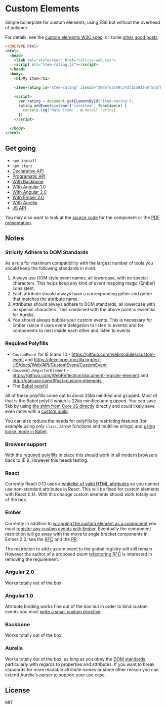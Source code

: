 # Custom Elements

Simple boilerplate for custom elements, using ES6 but without the overhead of polymer.

For details, see the [custom elements W3C spec](http://w3c.github.io/webcomponents/spec/custom/), or some [other good posts](http://h3manth.com/new/blog/2015/custom-elements-with-es6/)

```html
<!DOCTYPE html>
<html>
  <head>
    <link rel="stylesheet" href="calcite-web.css">
    <script src="item-rating.js"></script>
  </head>
  <body>
    <h1>My Item</h1>

    <item-rating id="item-rating" itemid="30e5fe3149c34df1ba922e6f5bbf808f" numratings="5" rating="4.25">

    <script>
      var rating = document.getElementById('item-rating');
      rating.addEventListener('rateitem', function(e) {
        console.log('Rate Item:', e.detail.rating);
      });
    </script>

  </body>
</html>
```

## Get going

- `npm install`
- `npm start`
- [Declarative API](examples/declarative.html)
- [Programatic API](examples/programatic.html)
- [With Backbone](examples/backbone-app/index.html)
- [With Angular 1.0](examples/angular-1-app/index.html)
- [With Angular 2.0](examples/angular-2-app/app.ts)
- [With Ember 2.0](examples/ember-app/app/components/item-rating.js)
- [With Aurelia](examples/aurelia-app/src)
- [JS API](examples/js-api.html)

You may also want to look at the [source code](src/item-rating.js) for the component or the [PDF presentation](https://github.com/patrickarlt/custom-element-boilerplate/raw/master/Cross-Framework%20UI%20Components.pdf).

## Notes

### Strictly Adhere to DOM Standards

As a rule for maximum compatibility with the largest number of tools you should keep the following standards in mind.

1. Always use DOM style event names, all lowercase, with no special characters. This helps keep any kind of event mapping magic (Ember) consistent.
2. Each attribute should always have a corresponding getter and getter that matches the attribute name.
3. Attributes should always adhere to DOM standards, all lowercase with no special characters. This combined with the above point is essential for Aurelia.
4. You should always bubble your custom events. This is necessary for Ember (since it uses event delegation to listen to events) and for components to nest inside each other and listen to events

### Required Polyfills

* `CustomEvent` for IE 9 and 10 - https://github.com/webmodules/custom-event and https://developer.mozilla.org/en-US/docs/Web/API/CustomEvent/CustomEvent
* `document.RegisterElement` - https://github.com/WebReflection/document-register-element and http://caniuse.com/#feat=custom-elements
* The [Babel polyfill](http://babeljs.io/docs/usage/polyfill/)

All of these polyfills come out to about 25kb minified and gzipped. Most of that is the Babel polyfill which is 22kb minified and gzipped. You can save 5kb by using [the shim from Core JS directly](https://github.com/zloirock/core-js#basic) directly and could likely save even more with a [custom build](https://github.com/zloirock/core-js#custom-build).

You can also reduce the needs for polyfills by restricting features (for example using only `class`, arrow functions and multiline srings) and [using loose mode in Babel](https://babeljs.io/docs/advanced/loose/).

### Browser support

With the [required polyfills](#required-pollyfills) in place this should work in all modern browsers back to IE 9. However this needs testing.

### React

Currently React 0.13 uses a [whitelist of valid HTML attributes](https://github.com/facebook/react/issues/140) so you cannot use non-standard attributes in React. This will be fixed for custom elements with React 0.14. With this change custom elements should work totally out of the box.

### Ember

Currently in addition to [wrapping the custom element as a component](examples/ember-app/app/components/item-rating.js) you must [register any custom events with Ember](examples/ember-app/config/environment.js#L16-L23). Eventually the component restriction will go away with the move to angle bracket components in Ember 2.2, see the [RFC](https://github.com/emberjs/rfcs/pull/60) and the [PR](https://github.com/emberjs/ember.js/pull/12011).

The restriction to add custom event to the global registry will still remain. However the author of a proposed event [refactoring RFC](https://github.com/emberjs/rfcs/pull/86) is interested in removing the requirement.

### Angular 2.0

Works totally out of the box.

### Angular 1.0

Attribute binding works fine out of the box but in order to bind custom events you must [write a small custom directive](/examples/angular-1-app/index.html#L28-L44).

### Backbone

Works totally out of the box.

### Aurelia

Works totally out of the box, as long as you obey the [DOM standards](#strictly-adhere-to-dom-standards), particularly with regards to properties and attributes. If you want to break standards for more readable attribute names or some other reason you can extend Aurelia's parser to support your use case.

## License

MIT
